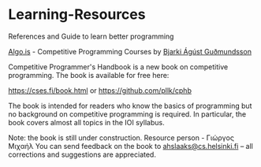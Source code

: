 # Learning-Resources
References and Guide to learn better programming

[Algo.is](https://algo.is/) - Competitive Programming Courses by [Bjarki Ágúst Guðmundsson](https://github.com/SuprDewd)


Competitive Programmer's Handbook is a new book on competitive programming. The book is available for free here:

https://cses.fi/book.html or https://github.com/pllk/cphb

The book is intended for readers who know the basics of programming but no background on competitive programming is required. In particular, the book covers almost all topics in the IOI syllabus.

Note: the book is still under construction. Resource person - Γιώργος Μιχαήλ
You can send feedback on the book to ahslaaks@cs.helsinki.fi – all corrections and suggestions are appreciated.
